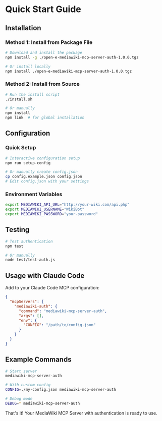 # Quick Start Guide

## Installation

### Method 1: Install from Package File

```bash
# Download and install the package
npm install -g ./open-e-mediawiki-mcp-server-auth-1.0.0.tgz

# Or install locally
npm install ./open-e-mediawiki-mcp-server-auth-1.0.0.tgz
```

### Method 2: Install from Source

```bash
# Run the install script
./install.sh

# Or manually
npm install
npm link  # for global installation
```

## Configuration

### Quick Setup

```bash
# Interactive configuration setup
npm run setup-config

# Or manually create config.json
cp config.example.json config.json
# Edit config.json with your settings
```

### Environment Variables

```bash
export MEDIAWIKI_API_URL="http://your-wiki.com/api.php"
export MEDIAWIKI_USERNAME="WikiBot"
export MEDIAWIKI_PASSWORD="your-password"
```

## Testing

```bash
# Test authentication
npm test

# Or manually
node test/test-auth.js
```

## Usage with Claude Code

Add to your Claude Code MCP configuration:

```json
{
  "mcpServers": {
    "mediawiki-auth": {
      "command": "mediawiki-mcp-server-auth",
      "args": [],
      "env": {
        "CONFIG": "/path/to/config.json"
      }
    }
  }
}
```

## Example Commands

```bash
# Start server
mediawiki-mcp-server-auth

# With custom config
CONFIG=./my-config.json mediawiki-mcp-server-auth

# Debug mode
DEBUG=* mediawiki-mcp-server-auth
```

That's it! Your MediaWiki MCP Server with authentication is ready to use.